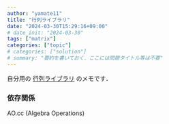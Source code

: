 ```yaml
---
author: "yamate11"
title: "行列ライブラリ"
date: "2024-03-30T15:29:16+09:00"
# date_init: "2024-03-30"
tags: ["matrix"]
categories: ["topic"]
# categories: ["solution"]
# summary: "要約を書いておく．ここには問題タイトル等は不要" 
---
```


自分用の [行列ライブラリ](https://github.com/yamate11/compprog/blob/main/clib/matrix.cc) のメモです．

### 依存関係

AO.cc  (Algebra Operations)



